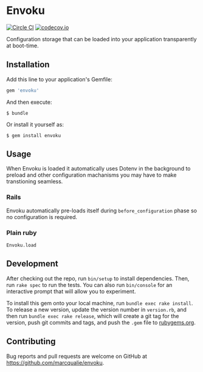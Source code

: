 # Envoku

[![Circle CI](https://circleci.com/gh/marcqualie/envoku-ruby/tree/master.svg?style=svg)](https://circleci.com/gh/marcqualie/envoku-ruby/tree/master)
[![codecov.io](https://codecov.io/github/marcqualie/envoku-ruby/coverage.svg?branch=master)](https://codecov.io/github/marcqualie/envoku-ruby?branch=master)

Configuration storage that can be loaded into your application transparently at boot-time.


## Installation

Add this line to your application's Gemfile:

```ruby
gem 'envoku'
```

And then execute:

    $ bundle

Or install it yourself as:

    $ gem install envoku


## Usage

When Envoku is loaded it automatically uses Dotenv in the background to preload and other configuration machanisms you may have to make transtioning seamless.

### Rails

Envoku automatically pre-loads itself during `before_configuration` phase so no configuration is required.

### Plain ruby

```
Envoku.load
```


## Development

After checking out the repo, run `bin/setup` to install dependencies. Then, run `rake spec` to run the tests. You can also run `bin/console` for an interactive prompt that will allow you to experiment.

To install this gem onto your local machine, run `bundle exec rake install`. To release a new version, update the version number in `version.rb`, and then run `bundle exec rake release`, which will create a git tag for the version, push git commits and tags, and push the `.gem` file to [rubygems.org](https://rubygems.org).


## Contributing

Bug reports and pull requests are welcome on GitHub at https://github.com/marcqualie/envoku.
